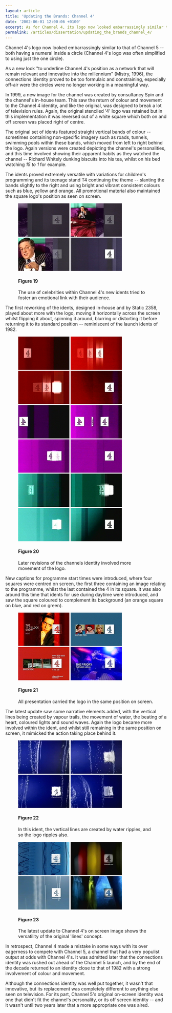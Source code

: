 ```yaml
---
layout: article
title: 'Updating the Brands: Channel 4'
date: '2002-06-01 12:00:06 +0100'
excerpt: As for Channel 4, its logo now looked embarrassingly similar to Channel 5's -- both having a numeral inside a circle (Channel 4's logo was often simplified to using just the one circle).
permalink: /articles/dissertation/updating_the_brands_channel_4/
---
```

Channel 4's logo now looked embarrassingly similar to that of Channel 5 -- both having a numeral inside a circle (Channel 4's logo was often simplified to using just the one circle).

As a new look "to underline Channel 4's position as a network that will remain relevant and innovative into the millennium" (Mistry, 1996), the connections identity proved to be too formulaic and constraining, especially off-air were the circles were no longer working in a meaningful way.

In 1999, a new image for the channel was created by consultancy Spin and the channel's in-house team. This saw the return of colour and movement to the Channel 4 identity, and like the original, was designed to break a lot of television rules. Again, the original stenciled '4' logo was retained but in this implementation it was reversed out of a white square which both on and off screen was placed right of centre.

The original set of idents featured straight vertical bands of colour -- sometimes containing non-specific imagery such as roads, tunnels, swimming pools within these bands, which moved from left to right behind the logo. Again versions were created depicting the channel's personalities, and this time involved showing their apparent habits as they watched the channel -- Richard Whitely dunking biscuits into his tea, whilst on his bed watching <cite>15 to 1</cite> for example.

The idents proved extremely versatile with variations for children's programming and its teenage stand T4 continuing the theme -- slanting the bands slightly to the right and using bright and vibrant consistent colours such as blue, yellow and orange. All promotional material also maintained the square logo's position as seen on screen.

<figure id="figure-19">
    <img class="left" src="/assets/articles/dissertation/figure-19a.png" alt="Channel 4 'Richard Whitely' ident, 2002" />
    <img class="left" src="/assets/articles/dissertation/figure-19b.png" alt="Channel 4 'Richard Whitely' ident, 2002" />
    <img class="left" src="/assets/articles/dissertation/figure-19c.png" alt="Channel 4 'Richard Whitely' ident, 2002" />
    <img class="left" src="/assets/articles/dissertation/figure-19d.png" alt="Channel 4 'Richard Whitely' ident, 2002" />
    <figcaption>
        <h4>Figure 19</h4>
        <p>The use of celebrities within Channel 4's new idents tried to foster an emotional link with their audience.</p>
    </figcaption>
</figure>

The first reworking of the idents, designed in-house and by Static 2358, played about more with the logo, moving it horizontally across the screen whilst flipping it about, spinning it around, blurring or distorting it before returning it to its standard position -- reminiscent of the launch idents of 1982.

<figure id="figure-20">
    <img class="left" src="/assets/articles/dissertation/figure-20a.png" alt="Channel 4 'Red' ident, 2001" />
    <img class="left" src="/assets/articles/dissertation/figure-20b.png" alt="Channel 4 'Red' ident, 2001" />
    <img class="left" src="/assets/articles/dissertation/figure-20c.png" alt="Channel 4 'Red' ident, 2001" />
    <img src="/assets/articles/dissertation/figure-20d.png" alt="Channel 4 'Red' ident, 2001" /><br/>
    <img class="left" src="/assets/articles/dissertation/figure-20e.png" alt="Channel 4 'Purple' ident, 2001" /> 
    <img class="left" src="/assets/articles/dissertation/figure-20f.png" alt="Channel 4 'Purple' ident, 2001" />
    <img class="left" src="/assets/articles/dissertation/figure-20g.png" alt="Channel 4 'Purple' ident, 2001" />
    <img src="/assets/articles/dissertation/figure-20h.png" alt="Channel 4 'Purple' ident, 2001" /><br/>
    <img class="left" src="/assets/articles/dissertation/figure-20i.png" alt="Channel 4 'Green' ident, 2001" />
    <img class="left" src="/assets/articles/dissertation/figure-20j.png" alt="Channel 4 'Green' ident, 2001" />
    <img class="left" src="/assets/articles/dissertation/figure-20k.png" alt="Channel 4 'Green' ident, 2001" />
    <img src="/assets/articles/dissertation/figure-20l.png" alt="Channel 4 'Green' ident, 2001" />
    <figcaption>
        <h4>Figure 20</h4>
        <p>Later revisions of the channels identity involved more movement of the logo.</p>
    </figcaption>
</figure>

New captions for programme start times were introduced, where four squares were centred on screen, the first three containing an image relating to the programme, whilst the last contained the 4 in its square. It was also around this time that idents for use during daytime were introduced, and saw the square coloured to complement its background (an orange square on blue, and red on green).

<figure id="figure-21">
    <img class="left" src="/assets/articles/dissertation/figure-21a.png" alt="Channel 4 'Lines' next-up caption, 1999" />
    <img class="left" src="/assets/articles/dissertation/figure-21b.png" alt="Channel 4 'Lines' holding caption, 2000" />
    <img class="left" src="/assets/articles/dissertation/figure-21c.png" alt="Channel 4 'Lines' information caption, 2000" />
    <img class="left" src="/assets/articles/dissertation/figure-21d.png" alt="Channel 4 'Lines' promotion end caption, 2003" />
    <figcaption>
        <h4>Figure 21</h4>
        <p>All presentation carried the logo in the same position on screen.</p>
    </figcaption>
</figure>

The latest update saw some narrative elements added, with the vertical lines being created by vapour trails, the movement of water, the beating of a heart, coloured lights and sound waves. Again the logo became more involved within the ident, and whilst still remaining in the same position on screen, it mimicked the action taking place behind it.

<figure id="figure-22">
    <img class="left" src="/assets/articles/dissertation/figure-22a.png" alt="Channel 4 'Water' ident, 2002" />
    <img class="left" src="/assets/articles/dissertation/figure-22b.png" alt="Channel 4 'Water' ident, 2002" />
    <img class="left" src="/assets/articles/dissertation/figure-22c.png" alt="Channel 4 'Water' ident, 2002" />
    <img class="left" src="/assets/articles/dissertation/figure-22d.png" alt="Channel 4 'Water' ident, 2002" />
    <figcaption>
        <h4>Figure 22</h4>
        <p>In this ident, the vertical lines are created by water ripples, and so the logo ripples also.</p>
    </figcaption>
</figure>

<figure id="figure-23">
    <img class="left" src="/assets/articles/dissertation/figure-23a.png" alt="Channel 4 'Waveforms' ident, 2002" /> 
    <img class="left" src="/assets/articles/dissertation/figure-23b.png" alt="Channel 4 'Slots' ident, 2002" />
    <img class="left" src="/assets/articles/dissertation/figure-23c.png" alt="Channel 4 'Vapour Trails' ident, 2002" /> 
    <img class="left" src="/assets/articles/dissertation/figure-23d.png" alt="Channel 4 'Film' ident, 2002" />
    <figcaption>
        <h4>Figure 23</h4>
        <p>The latest update to Channel 4's on screen image shows the versatility of the original 'lines' concept.</p>
    </figcaption>
</figure>

In retrospect, Channel 4 made a mistake in some ways with its over eagerness to compete with Channel 5, a channel that had a very populist output at odds with Channel 4's. It was admitted later that the connections identity was rushed out ahead of the Channel 5 launch, and by the end of the decade returned to an identity close to that of 1982 with a strong involvement of colour and movement.

Although the connections identity was well put together, it wasn't that innovative, but its replacement was completely different to anything else seen on television. For its part, Channel 5's original on-screen identity was one that didn't fit the channel's personality, or its off screen identity -- and it wasn't until two years later that a more appropriate one was aired.